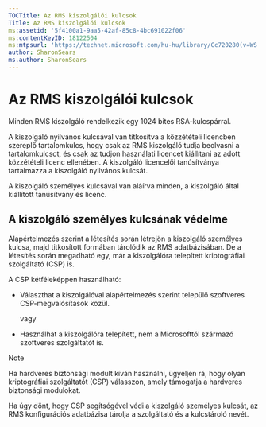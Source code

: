 ```yaml
---
TOCTitle: Az RMS kiszolgálói kulcsok
Title: Az RMS kiszolgálói kulcsok
ms:assetid: '5f4100a1-9aa5-42af-85c8-4bc691022f06'
ms:contentKeyID: 18122504
ms:mtpsurl: 'https://technet.microsoft.com/hu-hu/library/Cc720280(v=WS.10)'
author: SharonSears
ms.author: SharonSears
---
```


Az RMS kiszolgálói kulcsok
==========================

Minden RMS kiszolgáló rendelkezik egy 1024 bites RSA-kulcspárral.

A kiszolgáló nyilvános kulcsával van titkosítva a közzétételi licencben szereplő tartalomkulcs, hogy csak az RMS kiszolgáló tudja beolvasni a tartalomkulcsot, és csak az tudjon használati licencet kiállítani az adott közzétételi licenc ellenében. A kiszolgáló licencelői tanúsítványa tartalmazza a kiszolgáló nyilvános kulcsát.

A kiszolgáló személyes kulcsával van aláírva minden, a kiszolgáló által kiállított tanúsítvány és licenc.

A kiszolgáló személyes kulcsának védelme
----------------------------------------

Alapértelmezés szerint a létesítés során létrejön a kiszolgáló személyes kulcsa, majd titkosított formában tárolódik az RMS adatbázisában. De a létesítés során megadható egy, már a kiszolgálóra telepített kriptográfiai szolgáltató (CSP) is.

A CSP kétféleképpen használható:

-   Választhat a kiszolgálóval alapértelmezés szerint települő szoftveres CSP-megvalósítások közül.

    vagy

-   Használhat a kiszolgálóra telepített, nem a Microsofttól származó szoftveres szolgáltatót is.

> [!NOTE]  
> Ha hardveres biztonsági modult kíván használni, ügyeljen rá, hogy olyan kriptográfiai szolgáltatót (CSP) válasszon, amely támogatja a hardveres biztonsági modulokat. 

Ha úgy dönt, hogy CSP segítségével védi a kiszolgáló személyes kulcsát, az RMS konfigurációs adatbázisa tárolja a szolgáltató és a kulcstároló nevét.